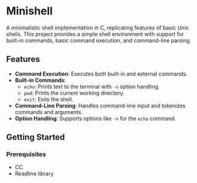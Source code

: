 # Minishell

A minimalistic shell implementation in C, replicating features of basic Unix shells. This project provides a simple shell environment with support for built-in commands, basic command execution, and command-line parsing.

## Features

- **Command Execution**: Executes both built-in and external commands.
- **Built-in Commands**:
  - `echo`: Prints text to the terminal with `-n` option handling.
  - `pwd`: Prints the current working directory.
  - `exit`: Exits the shell.
- **Command-Line Parsing**: Handles command-line input and tokenizes commands and arguments.
- **Option Handling**: Supports options like `-n` for the `echo` command.

## Getting Started

### Prerequisites

- CC
- Readline library




